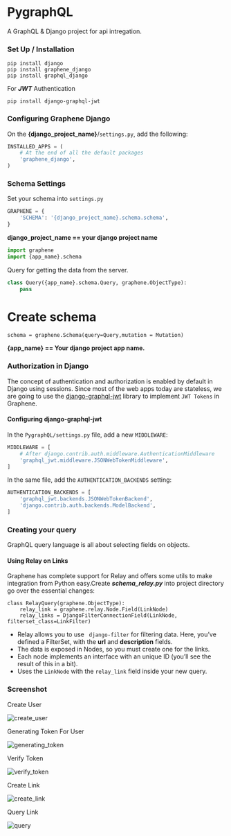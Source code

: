 # PygraphQL
A GraphQL & Django project for api intregation.
### Set Up / Installation
```shell
pip install django 
pip install graphene_django
pip install graphql_django
```
For **_JWT_** Authentication
```shell
pip install django-graphql-jwt
```
 

### Configuring Graphene Django

On the **{django_project_name}**/```settings.py```, add the following:
```python
INSTALLED_APPS = (
    # At the end of all the default packages
    'graphene_django',
)
```
### Schema Settings
Set your schema into ```settings.py```
```python
GRAPHENE = {
    'SCHEMA': '{django_project_name}.schema.schema',
}
```
**django_project_name == your django project name**
```python
import graphene
import {app_name}.schema
```
Query for getting the data from the server.
```python
class Query({app_name}.schema.Query, graphene.ObjectType):
    pass
```


# Create schema
```shell
schema = graphene.Schema(query=Query,mutation = Mutation)
```
**{app_name} == Your django project app name.**

### Authorization in Django
The concept of authentication and authorization is enabled by default in Django using sessions. Since most of the web apps today are stateless, 
we are going to use the [django-graphql-jwt](https://github.com/flavors/django-graphql-jwt) library to implement ```JWT Tokens``` in Graphene.

#### Configuring django-graphql-jwt
In the ```PygraphQL/settings.py``` file, add a new ```MIDDLEWARE```:

```python
MIDDLEWARE = [
    # After django.contrib.auth.middleware.AuthenticationMiddleware
    'graphql_jwt.middleware.JSONWebTokenMiddleware',
]
```
In the same file, add the ```AUTHENTICATION_BACKENDS``` setting:
```python
AUTHENTICATION_BACKENDS = [
    'graphql_jwt.backends.JSONWebTokenBackend',
    'django.contrib.auth.backends.ModelBackend',
]
```

### Creating your query
GraphQL query language is all about selecting fields on objects.

#### Using Relay on Links
Graphene has complete support for Relay and offers some utils to make integration from Python easy.Create 
**_schema_relay.py_** into project directory go over the essential changes:
```.python
class RelayQuery(graphene.ObjectType):
    relay_link = graphene.relay.Node.Field(LinkNode)
    relay_links = DjangoFilterConnectionField(LinkNode, filterset_class=LinkFilter)

```
- Relay allows you to use ``` django-filter``` for filtering data. Here, you’ve defined a FilterSet, with the __url__ 
and __description__ fields.
- The data is exposed in Nodes, so you must create one for the links.
- Each node implements an interface with an unique ID (you’ll see the result of this in a bit).
- Uses the ```LinkNode``` with the ```relay_link``` field inside your new query.

### Screenshot
Create User

![create_user](https://user-images.githubusercontent.com/15167039/53692245-98e50980-3db6-11e9-9caf-262d1d8e45bf.png)


Generating Token For User

![generating_token](https://user-images.githubusercontent.com/15167039/53692273-eb262a80-3db6-11e9-8975-550ae3121665.png)


Verify Token

![verify_token](https://user-images.githubusercontent.com/15167039/53692282-17da4200-3db7-11e9-879b-97d7f85bbfbe.png)

Create Link

![create_link](https://user-images.githubusercontent.com/15167039/53711349-f4250380-3e6b-11e9-83b7-22efdeff4fee.png)


Query Link

![query](https://user-images.githubusercontent.com/15167039/53711408-2f273700-3e6c-11e9-8d4d-0a2eaf02ca63.png)

